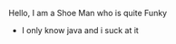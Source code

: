 Hello, I am a Shoe Man who is quite Funky

- I only know java and i suck at it
<!---
FunkyShoeMan/FunkyShoeMan is a ✨ special ✨ repository because its `README.md` (this file) appears on your GitHub profile.
You can click the Preview link to take a look at your changes.
--->
